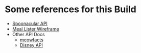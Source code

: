 # Some references for this Build

- [Spoonacular API](https://spoonacular.com/food-api)
- [Meal Lister Wireframe](https://www.figma.com/file/FFAS40xzD7mOgOEVJM2Jmc/Bootstrap_Meal-Lister?type=design&node-id=0-1&mode=design)
- Other API Docs
  - [meowfacts](https://github.com/wh-iterabb-it/meowfacts)
  - [Disney API](https://disneyapi.dev/docs/)